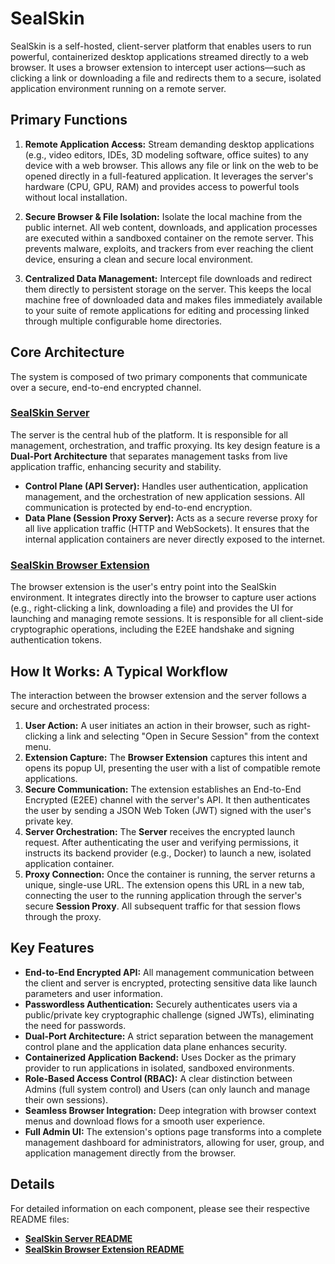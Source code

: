 # SealSkin

SealSkin is a self-hosted, client-server platform that enables users to run powerful, containerized desktop applications streamed directly to a web browser. It uses a browser extension to intercept user actions—such as clicking a link or downloading a file and redirects them to a secure, isolated application environment running on a remote server.

## Primary Functions

1.  **Remote Application Access:**
    Stream demanding desktop applications (e.g., video editors, IDEs, 3D modeling software, office suites) to any device with a web browser. This allows any file or link on the web to be opened directly in a full-featured application. It leverages the server's hardware (CPU, GPU, RAM) and provides access to powerful tools without local installation.

2.  **Secure Browser & File Isolation:**
    Isolate the local machine from the public internet. All web content, downloads, and application processes are executed within a sandboxed container on the remote server. This prevents malware, exploits, and trackers from ever reaching the client device, ensuring a clean and secure local environment.

3.  **Centralized Data Management:**
    Intercept file downloads and redirect them directly to persistent storage on the server. This keeps the local machine free of downloaded data and makes files immediately available to your suite of remote applications for editing and processing linked through multiple configurable home directories.

## Core Architecture

The system is composed of two primary components that communicate over a secure, end-to-end encrypted channel.

### [SealSkin Server](./server/README.md)

The server is the central hub of the platform. It is responsible for all management, orchestration, and traffic proxying. Its key design feature is a **Dual-Port Architecture** that separates management tasks from live application traffic, enhancing security and stability.

*   **Control Plane (API Server):** Handles user authentication, application management, and the orchestration of new application sessions. All communication is protected by end-to-end encryption.
*   **Data Plane (Session Proxy Server):** Acts as a secure reverse proxy for all live application traffic (HTTP and WebSockets). It ensures that the internal application containers are never directly exposed to the internet.

### [SealSkin Browser Extension](./browser_extension/README.md)

The browser extension is the user's entry point into the SealSkin environment. It integrates directly into the browser to capture user actions (e.g., right-clicking a link, downloading a file) and provides the UI for launching and managing remote sessions. It is responsible for all client-side cryptographic operations, including the E2EE handshake and signing authentication tokens.

## How It Works: A Typical Workflow

The interaction between the browser extension and the server follows a secure and orchestrated process:

1.  **User Action:** A user initiates an action in their browser, such as right-clicking a link and selecting "Open in Secure Session" from the context menu.
2.  **Extension Capture:** The **Browser Extension** captures this intent and opens its popup UI, presenting the user with a list of compatible remote applications.
3.  **Secure Communication:** The extension establishes an End-to-End Encrypted (E2EE) channel with the server's API. It then authenticates the user by sending a JSON Web Token (JWT) signed with the user's private key.
4.  **Server Orchestration:** The **Server** receives the encrypted launch request. After authenticating the user and verifying permissions, it instructs its backend provider (e.g., Docker) to launch a new, isolated application container.
5.  **Proxy Connection:** Once the container is running, the server returns a unique, single-use URL. The extension opens this URL in a new tab, connecting the user to the running application through the server's secure **Session Proxy**. All subsequent traffic for that session flows through the proxy.

## Key Features

*   **End-to-End Encrypted API:** All management communication between the client and server is encrypted, protecting sensitive data like launch parameters and user information.
*   **Passwordless Authentication:** Securely authenticates users via a public/private key cryptographic challenge (signed JWTs), eliminating the need for passwords.
*   **Dual-Port Architecture:** A strict separation between the management control plane and the application data plane enhances security.
*   **Containerized Application Backend:** Uses Docker as the primary provider to run applications in isolated, sandboxed environments.
*   **Role-Based Access Control (RBAC):** A clear distinction between Admins (full system control) and Users (can only launch and manage their own sessions).
*   **Seamless Browser Integration:** Deep integration with browser context menus and download flows for a smooth user experience.
*   **Full Admin UI:** The extension's options page transforms into a complete management dashboard for administrators, allowing for user, group, and application management directly from the browser.

## Details

For detailed information on each component, please see their respective README files:
*   **[SealSkin Server README](./server/README.md)**
*   **[SealSkin Browser Extension README](./browser_extension/README.md)**
